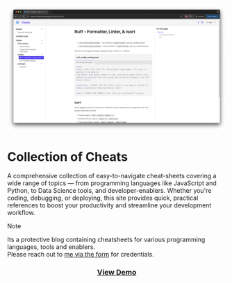 <p align="center">
  <a href="https://github.com/ritesh28/cheats-starlight" target="_blank">
    <img data-source="github" loading="lazy" alt="Cheats" src="https://github.com/ritesh28/cheats-starlight/raw/main/public/page_home.png" width="750"/>
  </a>
</p>

# Collection of Cheats

A comprehensive collection of easy-to-navigate cheat-sheets covering a wide range of topics — from programming languages like JavaScript and Python, to Data Science tools, and developer-enablers. Whether you're coding, debugging, or deploying, this site provides quick, practical references to boost your productivity and streamline your development workflow.

> [!NOTE]
> Its a protective blog containing cheatsheets for various programming languages, tools and enablers. <br/>
> Please reach out to <a href="https://ritesh-raj-portfolio.vercel.app/#contact" target="_blank">me via the form</a> for credentials.

<h3 align="center">
  <a href="https://cheats-starlight-dun.vercel.app/" target="_blank">View Demo</a>
</h3>
